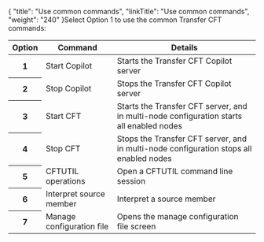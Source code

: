{
    "title": "Use common commands",
    "linkTitle": "Use common commands",
    "weight": "240"
}Select Option 1 to use the common Transfer CFT commands:

<table cellspacing="0">
   <col/>
   <col/>
   <col/>
   <thead>
      <tr>
         <th>Option </th>
         <th>Command</th>
         <th>Details</th>
      </tr>
   </thead>
   <tbody>
      <tr>
         <th>1</th>
         <td>Start Copilot         </td>
         <td>Starts the Transfer CFT Copilot server         </td>
      </tr>
      <tr>
         <th>2</th>
         <td>Stop Copilot         </td>
         <td>Stops the Transfer CFT Copilot server         </td>
      </tr>
      <tr>
         <th>3</th>
         <td>Start CFT         </td>
         <td>Starts the Transfer CFT server, and in multi-node configuration starts all enabled nodes         </td>
      </tr>
      <tr>
         <th>4</th>
         <td>Stop CFT         </td>
         <td>Stops the Transfer CFT server, and in multi-node configuration stops all enabled nodes         </td>
      </tr>
      <tr>
         <th>5</th>
         <td>CFTUTIL operations         </td>
         <td>Open a CFTUTIL command line session         </td>
      </tr>
      <tr>
         <th>6</th>
         <td> Interpret source member         </td>
         <td> Interpret a source member         </td>
      </tr>
      <tr>
         <th>7</th>
         <td> Manage configuration file         </td>
         <td>Opens the manage configuration file screen         </td>
      </tr>
   </tbody>
</table>
